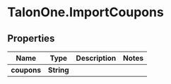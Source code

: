# TalonOne.ImportCoupons

## Properties
Name | Type | Description | Notes
------------ | ------------- | ------------- | -------------
**coupons** | **String** |  | 


